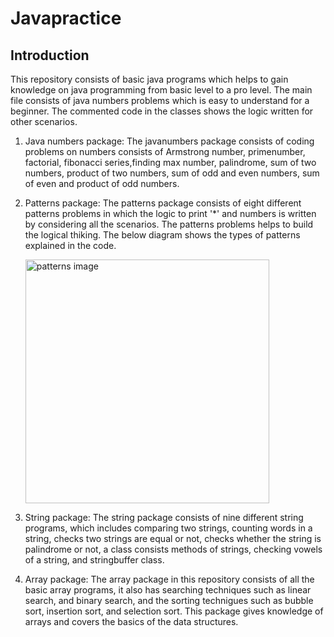 # Javapractice
## Introduction
This repository consists of basic java programs which helps to gain knowledge on java programming from basic level to a pro level. The main file consists of java numbers problems which is easy to understand for a beginner. The commented code in the classes shows the logic written for other scenarios.
 
1. Java numbers package: The javanumbers package consists of coding problems on numbers consists of Armstrong number, primenumber, factorial, fibonacci series,finding max number, palindrome, sum of two numbers, product of two numbers, sum of odd and even numbers, sum of even and product of odd numbers.

2. Patterns package: The patterns package consists of eight different patterns problems in which the logic to print '*' and numbers is written by considering all the scenarios. The patterns problems helps to build the logical thiking. The below diagram shows the types of patterns explained in the code.

    
   <img width="390" alt="patterns image" src="https://user-images.githubusercontent.com/101564077/235372232-a596373a-be02-43da-9df1-503ae3451a66.png">
   
   
3. String package: The string package consists of nine different string programs, which includes comparing two strings, counting words in a string, checks two strings are equal or not, checks whether the string is palindrome or not, a class consists methods of strings, checking vowels of a string, and stringbuffer class.

4. Array package: The array package in this repository consists of all the basic array programs, it also has searching techniques such as linear search, and binary search, and the sorting technigues such as bubble sort, insertion sort, and selection sort. This package gives knowledge of arrays and covers the basics of the data structures.
